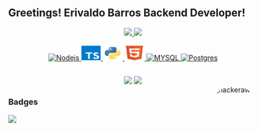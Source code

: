 ## Greetings! Erivaldo Barros Backend Developer!
<div align="center">
  <a href="https://github.com/xpegoux/">
  <img height="180em" src="https://github-readme-stats.vercel.app/api?username=xpegoux&show_icons=true&theme=dark&include_all_commits=true&count_private=true"/>
  <img height="180em" src="https://github-readme-stats.vercel.app/api/top-langs/?username=xpegoux&layout=compact&langs_count=7&theme=dark"/>
</div>
 
<div align="center" style="display: inline_block"><br>
  <img alt="Nodejs" height="30" width="40" src="https://cdn.jsdelivr.net/gh/devicons/devicon/icons/nodejs/nodejs-original.svg">
  <img alt="Ts" height="30" width="40" src="https://raw.githubusercontent.com/devicons/devicon/master/icons/typescript/typescript-plain.svg">
  <img alt="Python" height="30" width="40" src="https://raw.githubusercontent.com/devicons/devicon/master/icons/python/python-original.svg">
  <img alt="HTML" height="30" width="40" src="https://raw.githubusercontent.com/devicons/devicon/master/icons/html5/html5-original.svg">
  <img alt="MYSQL" height="30" width="40" src="https://cdn.jsdelivr.net/gh/devicons/devicon/icons/mysql/mysql-original.svg">
  <img alt="Postgres" height="30" width="40" src="https://cdn.jsdelivr.net/gh/devicons/devicon/icons/postgresql/postgresql-original.svg">          
  
</div>
  
  ##
 
<div align="center"> 
  <a href="https://www.instagram.com/neto_sullivan/" target="_blank"><img src="https://img.shields.io/badge/-Instagram-%23E4405F?style=for-the-badge&logo=instagram&logoColor=white" target="_blank"></a>
  <a href="https://www.linkedin.com/in/erivaldobarros/" target="_blank"><img src="https://img.shields.io/badge/-LinkedIn-%230077B5?style=for-the-badge&logo=linkedin&logoColor=white" target="_blank"></a>  
</div>
  
<img align="right" alt="hackerawall" height="150" style="border-radius:50px;" src="https://images-wixmp-ed30a86b8c4ca887773594c2.wixmp.com/f/25c93289-0576-4645-bc48-e828abec9740/dc910db-d7166f3a-7f85-49b1-93f7-a938d8933448.gif?token=eyJ0eXAiOiJKV1QiLCJhbGciOiJIUzI1NiJ9.eyJzdWIiOiJ1cm46YXBwOjdlMGQxODg5ODIyNjQzNzNhNWYwZDQxNWVhMGQyNmUwIiwiaXNzIjoidXJuOmFwcDo3ZTBkMTg4OTgyMjY0MzczYTVmMGQ0MTVlYTBkMjZlMCIsIm9iaiI6W1t7InBhdGgiOiJcL2ZcLzI1YzkzMjg5LTA1NzYtNDY0NS1iYzQ4LWU4MjhhYmVjOTc0MFwvZGM5MTBkYi1kNzE2NmYzYS03Zjg1LTQ5YjEtOTNmNy1hOTM4ZDg5MzM0NDguZ2lmIn1dXSwiYXVkIjpbInVybjpzZXJ2aWNlOmZpbGUuZG93bmxvYWQiXX0.PLzob0GEq5moLgLS0K2_xsoULte7k6OKEgsBP-YGtcM">

  ### Badges
![](https://komarev.com/ghpvc/?username=xpegoux)  
